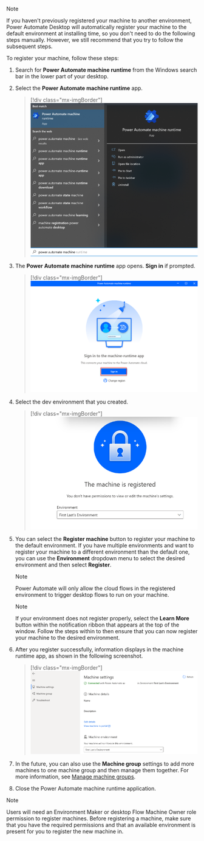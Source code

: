 > [!NOTE]
> If you haven't previously registered your machine to another environment, Power Automate Desktop will automatically register your machine to the default environment at installing time, so you don't need to do the following steps manually. However, we still recommend that you try to follow the subsequent steps.

To register your machine, follow these steps:

1. Search for **Power Automate machine runtime** from the Windows search bar in the lower part of your desktop.

1. Select the **Power Automate machine runtime** app.

   > [!div class="mx-imgBorder"]
   > [![Screenshot of the Power Automate machine runtime application result.](../media/runtime.png)](../media/runtime.png#lightbox)

1. The **Power Automate machine runtime** app opens. **Sign in** if prompted.

   > [!div class="mx-imgBorder"]
   > [![Screenshot of the Power Automate machine runtime app, with the Sign in button.](../media/machine-runtime-app.png)](../media/machine-runtime-app.png#lightbox)

1. Select the dev environment that you created.

   > [!div class="mx-imgBorder"]
   > [![Screenshot of the Power Automate machine runtime machine settings.](../media/environment-created.png)](../media/environment-created.png#lightbox)

1. You can select the **Register machine** button to register your machine to the default environment. If you have multiple environments and want to register your machine to a different environment than the default one, you can use the **Environment** dropdown menu to select the desired environment and then select **Register**.

   > [!NOTE]
   >  Power Automate will only allow the cloud flows in the registered environment to trigger desktop flows to run on your machine.

   > [!NOTE]
   >  If your environment does not register properly, select the **Learn More** button within the notification ribbon that appears at the top of the window. Follow the steps within to then ensure that you can now register your machine to the desired environment.

1. After you register successfully, information displays in the machine runtime app, as shown in the following screenshot.

   > [!div class="mx-imgBorder"]
   > [![Screenshot of the registered machine.](../media/settings.png)](../media/settings.png#lightbox)

1. In the future, you can also use the **Machine group** settings to add more machines to one machine group and then manage them together. For more information, see [Manage machine groups](/power-automate/desktop-flows/manage-machine-groups/?azure-portal=true).
1. Close the Power Automate machine runtime application.

> [!NOTE]
> Users will need an Environment Maker or desktop Flow Machine Owner role permission to register machines. Before registering a machine, make sure that you have the required permissions and that an available environment is present for you to register the new machine in.
